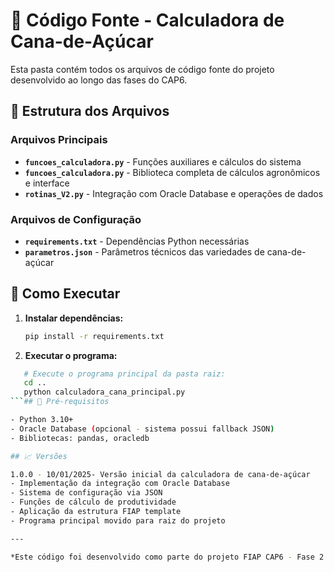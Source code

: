 # 💾 Código Fonte - Calculadora de Cana-de-Açúcar

Esta pasta contém todos os arquivos de código fonte do projeto desenvolvido ao longo das fases do CAP6.

## 📂 Estrutura dos Arquivos

### Arquivos Principais

- **`funcoes_calculadora.py`** - Funções auxiliares e cálculos do sistema
- **`funcoes_calculadora.py`** - Biblioteca completa de cálculos agronômicos e interface
- **`rotinas_V2.py`** - Integração com Oracle Database e operações de dados

### Arquivos de Configuração

- **`requirements.txt`** - Dependências Python necessárias
- **`parametros.json`** - Parâmetros técnicos das variedades de cana-de-açúcar

## 🚀 Como Executar

1. **Instalar dependências:**

   ```bash
   pip install -r requirements.txt
   ```
2. **Executar o programa:**

```bash
   # Execute o programa principal da pasta raiz:
   cd ..
   python calculadora_cana_principal.py
```## 🔧 Pré-requisitos

- Python 3.10+
- Oracle Database (opcional - sistema possui fallback JSON)
- Bibliotecas: pandas, oracledb

## 📈 Versões

1.0.0 - 10/01/2025- Versão inicial da calculadora de cana-de-açúcar
- Implementação da integração com Oracle Database
- Sistema de configuração via JSON
- Funções de cálculo de produtividade
- Aplicação da estrutura FIAP template
- Programa principal movido para raiz do projeto

---

*Este código foi desenvolvido como parte do projeto FIAP CAP6 - Fase 2 (2025)*
```

